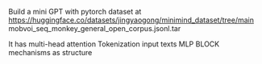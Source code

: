 Build a mini GPT with pytorch
dataset at https://huggingface.co/datasets/jingyaogong/minimind_dataset/tree/main    
mobvoi_seq_monkey_general_open_corpus.jsonl.tar

It has multi-head attention
Tokenization input texts
MLP
BLOCK mechanisms as structure


